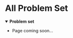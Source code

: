 [comment]: metadata=
[comment]: keywords=
[comment]: robots=
<h1>All Problem Set</h1>
<details open>
    <summary>
        <b>Problem set</b>
    </summary>
    <ul>
        <li>Page coming soon...</li>
    </ul>
</details>